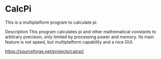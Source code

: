# CalcPi

This is a multiplatform program to calculate pi.

Description
This program calculates pi and other mathematical constants to arbitrary precision, only limited by processing power and memory.
Its main feature is not speed, but multiplatform capability and a nice GUI.

https://sourceforge.net/projects/calcpi/
